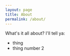 ```yaml
---
layout: page
title: About
permalink: /about/
---
```


What's it all about? I'll tell ya:

* thing
* thing number 2

